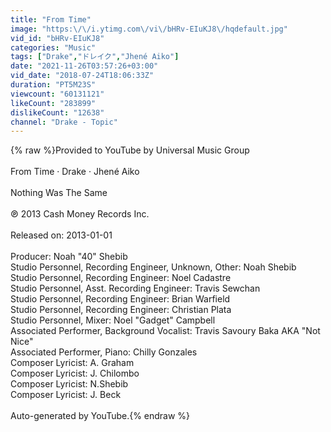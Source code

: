 ```yaml
---
title: "From Time"
image: "https:\/\/i.ytimg.com\/vi\/bHRv-EIuKJ8\/hqdefault.jpg"
vid_id: "bHRv-EIuKJ8"
categories: "Music"
tags: ["Drake","ドレイク","Jhené Aiko"]
date: "2021-11-26T03:57:26+03:00"
vid_date: "2018-07-24T18:06:33Z"
duration: "PT5M23S"
viewcount: "60131121"
likeCount: "283899"
dislikeCount: "12638"
channel: "Drake - Topic"
---
```

{% raw %}Provided to YouTube by Universal Music Group<br /><br />From Time · Drake · Jhené Aiko<br /><br />Nothing Was The Same<br /><br />℗ 2013 Cash Money Records Inc.<br /><br />Released on: 2013-01-01<br /><br />Producer: Noah &quot;40&quot; Shebib<br />Studio  Personnel, Recording  Engineer, Unknown, Other: Noah Shebib<br />Studio  Personnel, Recording  Engineer: Noel Cadastre<br />Studio  Personnel, Asst.  Recording  Engineer: Travis Sewchan<br />Studio  Personnel, Recording  Engineer: Brian Warfield<br />Studio  Personnel, Recording  Engineer: Christian Plata<br />Studio  Personnel, Mixer: Noel &quot;Gadget&quot; Campbell<br />Associated  Performer, Background  Vocalist: Travis Savoury Baka AKA &quot;Not Nice&quot;<br />Associated  Performer, Piano: Chilly Gonzales<br />Composer  Lyricist: A. Graham<br />Composer  Lyricist: J. Chilombo<br />Composer  Lyricist: N.Shebib<br />Composer  Lyricist: J. Beck<br /><br />Auto-generated by YouTube.{% endraw %}
